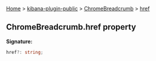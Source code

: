 [Home](./index) &gt; [kibana-plugin-public](./kibana-plugin-public.md) &gt; [ChromeBreadcrumb](./kibana-plugin-public.chromebreadcrumb.md) &gt; [href](./kibana-plugin-public.chromebreadcrumb.href.md)

## ChromeBreadcrumb.href property

<b>Signature:</b>

```typescript
href?: string;
```
